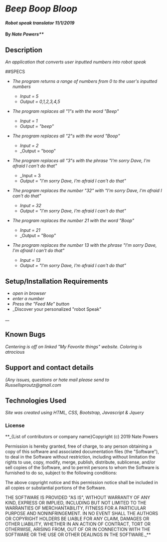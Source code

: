# _Beep Boop Bloop_

#### _Robot speak translator 11/1/2019_

#### By _Nate Powers**_

## Description

_An application that converts user inputted numbers into robot speak_

##SPECS

* _The program returns a range of numbers from 0 to the user's inputted numbers_
  * _Input = 5_
  * _Output = 0,1,2,3,4,5_

* _The program replaces all "1"s with the word "Beep"_
  * _Input = 1_
  * _Output = "beep"_

* _The program replaces all "2"s with the word "Boop"_
  * _Input = 2_
  * _Output = "boop"

* _The program replaces all "3"s with the phrase "I'm sorry Dave, I'm afraid I can't do that"_
  * _Input = 3
  * _Output = "I'm sorry Dave, I'm afraid I can't do that"_

* _The program replaces the number "32" with "I'm sorry Dave, I'm afraid I can't do that"_
  * _Input = 32_
  * _Output = "I'm sorry Dave, I'm afraid I can't do that"_

* _The program replaces the number 21 with the word "Boop"_
  * _Input = 21_
  * _Output = "Boop"

* _The program replaces the number 13 with the phrase "I'm sorry Dave, I'm afraid I can't do that"_
  * _Input = 13_
  * _Output = "I'm sorry Dave, I'm afraid I can't do that"_


## Setup/Installation Requirements

* _open in browser_
* _enter a number_
* _Press the "Feed Me" button_
* _Discover your personalized "robot Speak"


__

## Known Bugs

_Centering is off on linked "My Favorite things" website. Coloring is atrocious_

## Support and contact details

_{Any issues, questions or hate mail please send to Russellsproutz@gmail.com_

## Technologies Used

_Site was created using HTML, CSS, Bootstrap, Javascript & Jquery_

### License


 **_{List of contributors or company name}Copyright (c) 2019 Nate Powers

Permission is hereby granted, free of charge, to any person obtaining a copy of this software and associated documentation files (the "Software"), to deal in the Software without restriction, including without limitation the rights to use, copy, modify, merge, publish, distribute, sublicense, and/or sell copies of the Software, and to permit persons to whom the Software is furnished to do so, subject to the following conditions:

The above copyright notice and this permission notice shall be included in all copies or substantial portions of the Software.

THE SOFTWARE IS PROVIDED "AS IS", WITHOUT WARRANTY OF ANY KIND, EXPRESS OR IMPLIED, INCLUDING BUT NOT LIMITED TO THE WARRANTIES OF MERCHANTABILITY, FITNESS FOR A PARTICULAR PURPOSE AND NONINFRINGEMENT. IN NO EVENT SHALL THE AUTHORS OR COPYRIGHT HOLDERS BE LIABLE FOR ANY CLAIM, DAMAGES OR OTHER LIABILITY, WHETHER IN AN ACTION OF CONTRACT, TORT OR OTHERWISE, ARISING FROM, OUT OF OR IN CONNECTION WITH THE SOFTWARE OR THE USE OR OTHER DEALINGS IN THE SOFTWARE._**
